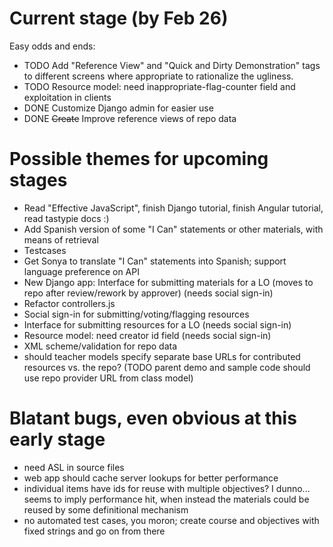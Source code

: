 Current stage (by Feb 26)
=========================

Easy odds and ends:

* TODO Add "Reference View" and "Quick and Dirty Demonstration" tags to different screens where appropriate to rationalize the ugliness.
* TODO Resource model: need inappropriate-flag-counter field and exploitation in clients
* DONE Customize Django admin for easier use
* DONE ~~Create~~ Improve reference views of repo data

Possible themes for upcoming stages
===================================

* Read "Effective JavaScript", finish Django tutorial, finish Angular tutorial, read tastypie docs :)
* Add Spanish version of some "I Can" statements or other materials, with means of retrieval
* Testcases
* Get Sonya to translate "I Can" statements into Spanish; support language preference on API
* New Django app: Interface for submitting materials for a LO (moves to repo after review/rework by approver) (needs social sign-in)
* Refactor controllers.js
* Social sign-in for submitting/voting/flagging resources
* Interface for submitting resources for a LO (needs social sign-in)
* Resource model: need creator id field (needs social sign-in)
* XML scheme/validation for repo data
* should teacher models specify separate base URLs for contributed resources vs. the repo? (TODO parent demo and sample code should use repo provider URL from class model)

Blatant bugs, even obvious at this early stage
==============================================

* need ASL in source files
* web app should cache server lookups for better performance
* individual items have ids for reuse with multiple objectives?  I dunno...  seems to imply performance hit, when instead the materials could be reused by some definitional mechanism
* no automated test cases, you moron; create course and objectives with fixed strings and go on from there
